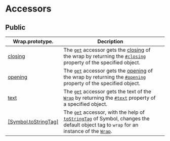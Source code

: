 # Accessors

## Public

| Wrap.prototype.                                 | Decription                                                                                                                                                                                                                                                                                                                                        |   |
| ----------------------------------------------- | ------------------------------------------------------------------------------------------------------------------------------------------------------------------------------------------------------------------------------------------------------------------------------------------------------------------------------------------------- | - |
| [closing](closing.md)                           | The [`get`](https://developer.mozilla.org/en-US/docs/Web/JavaScript/Reference/Functions/get) accessor gets the [closing](../../../library/basic-concepts.md#closing) of the wrap by returning the [`#closing`](../properties/#closing-closing) property of the specified object.                                                                  |   |
| [opening](opening.md)                           | The [`get`](https://developer.mozilla.org/en-US/docs/Web/JavaScript/Reference/Functions/get) accessor gets the [opening](../../../library/basic-concepts.md#opening) of the wrap by returning the [`#opening`](../properties/#opening-opening) property of the specified object.                                                                  |   |
| [text](text.md)                                 | The [`get`](https://developer.mozilla.org/en-US/docs/Web/JavaScript/Reference/Functions/get) accessor gets the text of the [`Wrap`](../../wrap.md) by returning the [`#text`](../properties/#text-text) property of a specified object.                                                                                                           |   |
| [\[Symbol.toStringTag\]](symbol.tostringtag.md) | The [`get`](https://developer.mozilla.org/en-US/docs/Web/JavaScript/Reference/Functions/get) accessor, with the help of [`toStringTag`](https://developer.mozilla.org/en-US/docs/Web/JavaScript/Reference/Global\_Objects/Symbol/toStringTag) of Symbol, changes the default object tag to `wrap` for an instance of the [`Wrap`](../../wrap.md). |   |
